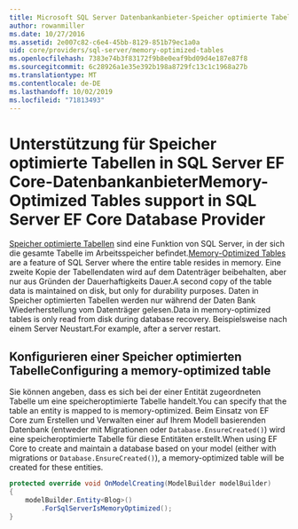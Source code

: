 ```yaml
---
title: Microsoft SQL Server Datenbankanbieter-Speicher optimierte Tabellen-EF Core
author: rowanmiller
ms.date: 10/27/2016
ms.assetid: 2e007c82-c6e4-45bb-8129-851b79ec1a0a
uid: core/providers/sql-server/memory-optimized-tables
ms.openlocfilehash: 7383e74b3f83172f9b8e0eaf9bd09d4e187e87f8
ms.sourcegitcommit: 6c28926a1e35e392b198a8729fc13c1c1968a27b
ms.translationtype: MT
ms.contentlocale: de-DE
ms.lasthandoff: 10/02/2019
ms.locfileid: "71813493"
---
```

# <a name="memory-optimized-tables-support-in-sql-server-ef-core-database-provider"></a><span data-ttu-id="38c10-102">Unterstützung für Speicher optimierte Tabellen in SQL Server EF Core-Datenbankanbieter</span><span class="sxs-lookup"><span data-stu-id="38c10-102">Memory-Optimized Tables support in SQL Server EF Core Database Provider</span></span>

<span data-ttu-id="38c10-103">[Speicher optimierte Tabellen](https://docs.microsoft.com/sql/relational-databases/in-memory-oltp/memory-optimized-tables) sind eine Funktion von SQL Server, in der sich die gesamte Tabelle im Arbeitsspeicher befindet.</span><span class="sxs-lookup"><span data-stu-id="38c10-103">[Memory-Optimized Tables](https://docs.microsoft.com/sql/relational-databases/in-memory-oltp/memory-optimized-tables) are a feature of SQL Server where the entire table resides in memory.</span></span> <span data-ttu-id="38c10-104">Eine zweite Kopie der Tabellendaten wird auf dem Datenträger beibehalten, aber nur aus Gründen der Dauerhaftigkeits Dauer.</span><span class="sxs-lookup"><span data-stu-id="38c10-104">A second copy of the table data is maintained on disk, but only for durability purposes.</span></span> <span data-ttu-id="38c10-105">Daten in Speicher optimierten Tabellen werden nur während der Daten Bank Wiederherstellung vom Datenträger gelesen.</span><span class="sxs-lookup"><span data-stu-id="38c10-105">Data in memory-optimized tables is only read from disk during database recovery.</span></span> <span data-ttu-id="38c10-106">Beispielsweise nach einem Server Neustart.</span><span class="sxs-lookup"><span data-stu-id="38c10-106">For example, after a server restart.</span></span>

## <a name="configuring-a-memory-optimized-table"></a><span data-ttu-id="38c10-107">Konfigurieren einer Speicher optimierten Tabelle</span><span class="sxs-lookup"><span data-stu-id="38c10-107">Configuring a memory-optimized table</span></span>

<span data-ttu-id="38c10-108">Sie können angeben, dass es sich bei der einer Entität zugeordneten Tabelle um eine speicheroptimierte Tabelle handelt.</span><span class="sxs-lookup"><span data-stu-id="38c10-108">You can specify that the table an entity is mapped to is memory-optimized.</span></span> <span data-ttu-id="38c10-109">Beim Einsatz von EF Core zum Erstellen und Verwalten einer auf Ihrem Modell basierenden Datenbank (entweder mit Migrationen oder `Database.EnsureCreated()`) wird eine speicheroptimierte Tabelle für diese Entitäten erstellt.</span><span class="sxs-lookup"><span data-stu-id="38c10-109">When using EF Core to create and maintain a database based on your model (either with migrations or `Database.EnsureCreated()`), a memory-optimized table will be created for these entities.</span></span>

``` csharp
protected override void OnModelCreating(ModelBuilder modelBuilder)
{
    modelBuilder.Entity<Blog>()
        .ForSqlServerIsMemoryOptimized();
}
```
